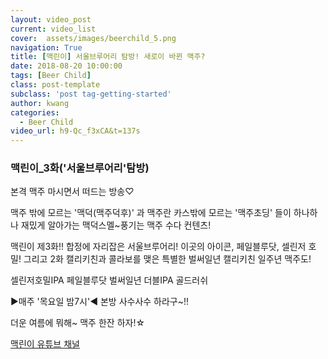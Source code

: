 ```yaml
---
layout: video_post
current: video_list
cover:  assets/images/beerchild_5.png
navigation: True
title: [맥린이] 서울브루어리 탐방! 새로이 바뀐 맥주?
date: 2018-08-20 10:00:00
tags: [Beer Child]
class: post-template
subclass: 'post tag-getting-started'
author: kwang
categories:
  - Beer Child
video_url: h9-Qc_f3xCA&t=137s
---
```


### **맥린이_3화('서울브루어리'탐방)** 

본격 맥주 마시면서 떠드는 방송♡

맥주 밖에 모르는 '맥덕(맥주덕후)' 과
맥주란 카스밖에 모르는 '맥주초딩' 들이 
하나하나 재밌게 알아가는
맥덕스멜~풍기는 맥주 수다 컨텐츠!

맥린이 제3화!! 
합정에 자리잡은 서울브루어리! 
이곳의 아이콘, 페일블루닷, 셀린저 호밀! 
그리고 2화 캘리키친과 콜라보를 맺은
특별한 벌써일년 캘리키친 일주년 맥주도!

셀린저호밀IPA
페일블루닷
벌써일년 더블IPA 
골드러쉬

 ▶매주 '목요일 밤7시'◀ 
본방 사수사수 하라구~!!

더운 여름에 뭐해~ 
맥주 한잔 하자!☆

[맥린이 유튜브 채널](https://www.youtube.com/channel/UCKWclNzINS9c_b4QIP5OCQA)